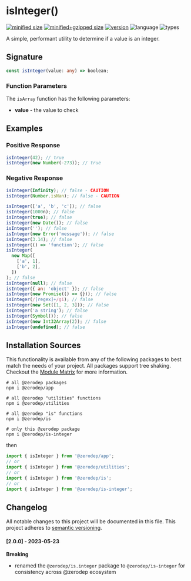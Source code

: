 # isInteger()

[![minified size](https://img.shields.io/bundlephobia/min/@zerodep/is-integer?style=flat-square&color=blue)](https://bundlephobia.com/package/@zerodep/is-integer)
[![minified+gzipped size](https://img.shields.io/bundlephobia/minzip/@zerodep/is-integer?style=flat-square&color=blue)](https://bundlephobia.com/package/@zerodep/is-integer)
[![version](https://img.shields.io/npm/v/@zerodep/is-integer?style=flat-square&color=blue)](https://www.npmjs.com/package/@zerodep/is-integer)
![language](https://img.shields.io/badge/typescript-100%25-blue?style=flat-square)
![types](https://img.shields.io/badge/types-included-blue?style=flat-square)

A simple, performant utility to determine if a value is an integer.

## Signature

```typescript
const isInteger(value: any) => boolean;
```

### Function Parameters

The `isArray` function has the following parameters:

- **value** - the value to check

## Examples

### Positive Response

```javascript
isInteger(42); // true
isInteger(new Number(-273)); // true
```

### Negative Response

```javascript
isInteger(Infinity); // false - CAUTION
isInteger(Number.isNan); // false - CAUTION

isInteger(['a', 'b', 'c']); // false
isInteger(1000n); // false
isInteger(true); // false
isInteger(new Date()); // false
isInteger(''); // false
isInteger(new Error('message')); // false
isInteger(3.14); // false
isInteger(() => 'function'); // false
isInteger(
  new Map([
    ['a', 1],
    ['b', 2],
  ])
); // false
isInteger(null); // false
isInteger({ an: 'object' }); // false
isInteger(new Promise(() => {})); // false
isInteger(/[regex]+/gi); // false
isInteger(new Set([1, 2, 3])); // false
isInteger('a string'); // false
isInteger(Symbol()); // false
isInteger(new Int32Array(2)); // false
isInteger(undefined); // false
```

## Installation Sources

This functionality is available from any of the following packages to best match the needs of your project. All packages support tree shaking. Checkout the [Module Matrix](/) for more information.

```shell
# all @zerodep packages
npm i @zerodep/app

# all @zerodep "utilities" functions
npm i @zerodep/utilities

# all @zerodep "is" functions
npm i @zerodep/is

# only this @zerodep package
npm i @zerodep/is-integer
```

then

```javascript
import { isInteger } from '@zerodep/app';
// or
import { isInteger } from '@zerodep/utilities';
// or
import { isInteger } from '@zerodep/is';
// or
import { isInteger } from '@zerodep/is-integer';
```

## Changelog

All notable changes to this project will be documented in this file. This project adheres to [semantic versioning](https://semver.org/spec/v2.0.0.html).

#### [2.0.0] - 2023-05-23

**Breaking**

- renamed the `@zerodep/is.integer` package to `@zerodep/is-integer` for consistency across @zerodep ecosystem

